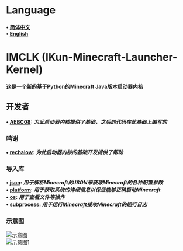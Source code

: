 # Language
**• [简体中文](https://github.com/AEBC08/IMCLK/blob/main/README.md)  
• [English](https://github.com/AEBC08/IMCLK/blob/main/README_English.md)**
# IMCLK (IKun-Minecraft-Launcher-Kernel)
**这是一个新的基于Python的Minecraft Java版本启动器内核**
## 开发者
**• [AEBC08](https://github.com/AEBC08):** ***为此启动器内核提供了基础，之后的代码在此基础上编写的***
### 鸣谢
**• [rechalow](https://github.com/rechalow):** ***为此启动器内核的基础开发提供了帮助***
### 导入库
**• [json](https://docs.python.org/3/library/json.html): _用于解析Minecraft的JSON来获取Minecraft的各种配置参数_  
• [platform](https://docs.python.org/3/library/platform.html): _用于获取系统的详细信息以保证能够正确启动Minecraft_  
• [os](https://docs.python.org/3/library/os.html): _用于查看文件等操作_  
• [subprocess](https://docs.python.org/3/library/subprocess.html): _用于运行Minecraft接收Minecraft的运行日志_**
### 示意图
![示意图](https://github.com/AEBC08/IMCLK/blob/main/Diagram/Diagram.png)  
![示意图1](https://github.com/AEBC08/IMCLK/blob/main/Diagram/Diagram1.png)
